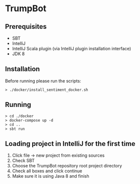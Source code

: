 # TrumpBot

## Prerequisites
* SBT
* IntelliJ
* IntelliJ Scala plugin (via IntelliJ plugin installation interface)
* JDK 8

## Installation

Before running please run the scripts:

    > ./docker/install_sentiment_docker.sh

## Running

    > cd ./docker
    > docker-compose up -d
    > cd ..
    > sbt run

## Loading project in IntelliJ for the first time

1. Click file -> new project from existing sources
2. Check SBT
3. Choose the TrumpBot repository root project directory
4. Check all boxes and click continue
5. Make sure it is using Java 8 and finish